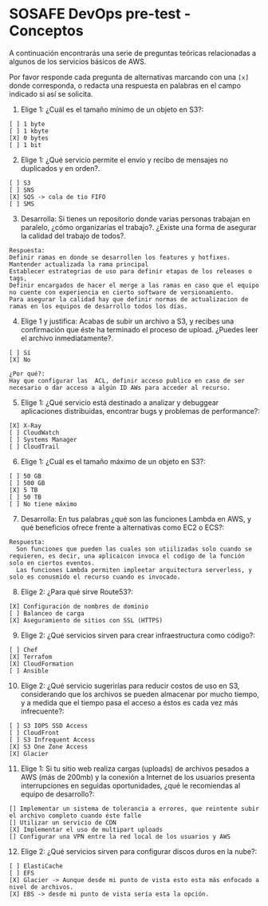 ﻿# SOSAFE DevOps pre-test - Conceptos

A continuación encontrarás una serie de preguntas teóricas relacionadas a algunos de los servicios básicos de AWS.

Por favor responde cada pregunta de alternativas marcando con una `[x]` donde corresponda, o redacta una respuesta en palabras en el campo indicado si así se solicita.

1. Elige 1: ¿Cuál es el tamaño mínimo de un objeto en S3?:
  ```
  [ ] 1 byte
  [ ] 1 kbyte
  [X] 0 bytes
  [ ] 1 bit
  ```

2. Elige 1: ¿Qué servicio permite el envío y recibo de mensajes no duplicados y en orden?.
  ```
  [ ] S3
  [ ] SNS
  [X] SQS -> cola de tio FIFO
  [ ] SMS
  ```

3. Desarrolla: Si tienes un repositorio donde varias personas trabajan en paralelo, ¿cómo organizarías el trabajo?. ¿Existe una forma de asegurar la calidad del trabajo de todos?.
  ```
  Respuesta:
Definir ramas en donde se desarrollen los features y hotfixes. Mantender actualizada la rama principal
Establecer estrategrias de uso para definir etapas de los releases o tags, 
Definir encargados de hacer el merge a las ramas en caso que el equipo no cuente con experiencia en cierto software de versionamiento.
Para asegurar la calidad hay que definir normas de actualizacion de ramas en los equipos de desarrollo todos los días.

  ```

4. Elige 1 y justifica: Acabas de subir un archivo a S3, y recibes una confirmación que éste ha terminado el proceso de upload. ¿Puedes leer el archivo inmediatamente?.
  ```
  [ ] Sí
  [X] No 

  ¿Por qué?:
  Hay que configurar las  ACL, definir acceso publico en caso de ser necesario o dar acceso a algún ID AWs para acceder al recurso.
 
  ```

5. Elige 1: ¿Qué servicio está destinado a analizar y debuggear aplicaciones distribuidas, encontrar bugs y problemas de performance?:
  ```
  [X] X-Ray
  [ ] CloudWatch
  [ ] Systems Manager
  [ ] CloudTrail
  ```

6. Elige 1: ¿Cuál es el tamaño máximo de un objeto en S3?:
  ```
  [ ] 50 GB
  [ ] 500 GB
  [X] 5 TB 
  [ ] 50 TB
  [ ] No tiene máximo
  ```

7. Desarrolla: En tus palabras ¿qué son las funciones Lambda en AWS, y qué beneficios ofrece frente a alternativas como EC2 o ECS?:
  ```
  Respuesta:
	Son funciones que pueden las cuales son utiilizadas solo cuando se requieren, es decir, una aplicaicon invoca el codigo de la función solo en ciertos eventos. 
	Las funciones Lambda permiten impleetar arquitectura serverless, y solo es conusmido el recurso cuando es invocado.
  ```

8. Elige 2: ¿Para qué sirve Route53?:
  ```
  [X] Configuración de nombres de dominio
  [ ] Balanceo de carga
  [X] Aseguramiento de sitios con SSL (HTTPS)
  ```

9. Elige 2: ¿Qué servicios sirven para crear infraestructura como código?:
  ```
  [ ] Chef
  [X] Terrafom
  [X] CloudFormation
  [ ] Ansible
  ```

10. Elige 2: ¿Qué servicio sugerirías para reducir costos de uso en S3, considerando que los archivos se pueden almacenar por mucho tiempo, y a medida que el tiempo pasa el acceso a éstos es cada vez más infrecuente?:
  ```
  [ ] S3 IOPS SSD Access
  [ ] CloudFront
  [ ] S3 Infrequent Access
  [X] S3 One Zone Access
  [X] Glacier
  ```

11. Elige 1: Si tu sitio web realiza cargas (uploads) de archivos pesados a AWS (más de 200mb) y la conexión a Internet de los usuarios presenta interrupciones en seguidas oportunidades, ¿qué le recomiendas al equipo de desarrollo?:
  ```
  [] Implementar un sistema de tolerancia a errores, que reintente subir el archivo completo cuando éste falle
  [] Utilizar un servicio de CDN
  [X] Implementar el uso de multipart uploads
  [] Configurar una VPN entre la red local de los usuarios y AWS
  ```

12. Elige 2: ¿Qué servicios sirven para configurar discos duros en la nube?:
  ```
  [ ] ElastiCache
  [ ] EFS 
  [X] Glacier -> Aunque desde mi punto de vista esto esta más enfocado a nivel de archivos.
  [X] EBS -> desde mi punto de vista sería esta la opción.
  ```
